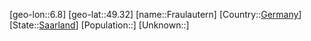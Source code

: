 ﻿---
location: [49.32,6.8]
type: City
tags:
- geo/City


SpocWebEntityId: 30241
isDeleted: false
confidential: public

---
[geo-lon::6.8]
[geo-lat::49.32]
[name::Fraulautern]
[Country::[Germany](geo/Continent/Europe/Germany.md)]
[State::[Saarland](geo/Continent/Europe/Germany/Saarland.md)]
[Population::]
[Unknown::]

